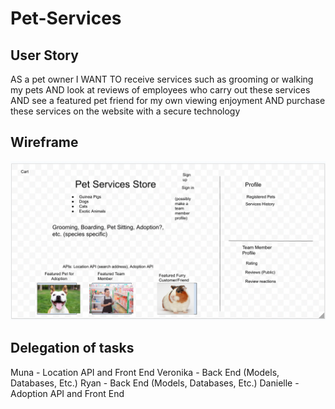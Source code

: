 # Pet-Services

## User Story

AS a pet owner
I WANT TO receive services such as grooming or walking my pets
AND look at reviews of employees who carry out these services
AND see a featured pet friend for my own viewing enjoyment
AND purchase these services on the website with a secure technology

## Wireframe

![Screenshot of wireframe for pet services store, including services like guinea pig grooming and featured pets and employees](./assets/images/pet-services-wireframe.png)

## Delegation of tasks

Muna - Location API and Front End
Veronika - Back End (Models, Databases, Etc.)
Ryan - Back End (Models, Databases, Etc.)
Danielle - Adoption API and Front End